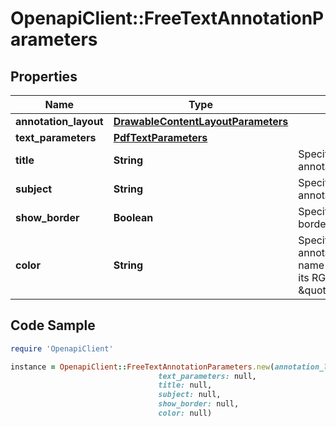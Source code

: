 # OpenapiClient::FreeTextAnnotationParameters

## Properties

Name | Type | Description | Notes
------------ | ------------- | ------------- | -------------
**annotation_layout** | [**DrawableContentLayoutParameters**](DrawableContentLayoutParameters.md) |  | 
**text_parameters** | [**PdfTextParameters**](PdfTextParameters.md) |  | [optional] 
**title** | **String** | Specifies the title of the annotation, if any. | [optional] 
**subject** | **String** | Specify the subject of the annotation, if any. | [optional] 
**show_border** | **Boolean** | Specifies if the annotation border shall be drawn. | [optional] 
**color** | **String** | Specifies the color of the annotation, using the color name (ie: \&quot;red\&quot;) or its RGBa code (ie: \&quot;rgba(255,0,0,1)\&quot;). | [optional] [default to &#39;red&#39;]

## Code Sample

```ruby
require 'OpenapiClient'

instance = OpenapiClient::FreeTextAnnotationParameters.new(annotation_layout: null,
                                 text_parameters: null,
                                 title: null,
                                 subject: null,
                                 show_border: null,
                                 color: null)
```


